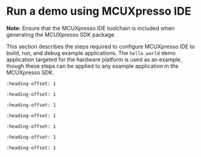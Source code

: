 # Run a demo using MCUXpresso IDE

**Note:** Ensure that the MCUXpresso IDE toolchain is included when generating the MCUXpresso SDK package.

This section describes the steps required to configure MCUXpresso IDE to build, run, and debug example applications. The `hello_world` demo application targeted for the hardware platform is used as an example, though these steps can be applied to any example application in the MCUXpresso SDK.


```{include} select_the_workspace_location.md
:heading-offset: 1
```

```{include} build_an_example_application.md
:heading-offset: 1
```

```{include} run_an_example_application.md
:heading-offset: 1
```

```{include} build_a_multicore_example_application_002.md
:heading-offset: 1
```

```{include} run_a_multicore_example_application_003.md
:heading-offset: 1
```

```{include} build_a_trustzone_example_application_003.md
:heading-offset: 1
```

```{include} run_a_trustzone_example_application.md
:heading-offset: 1
```
